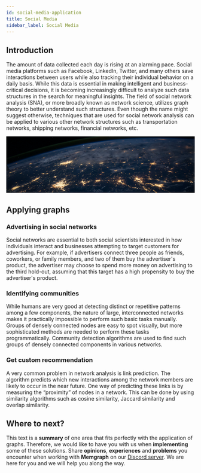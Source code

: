 ```yaml
---
id: social-media-application
title: Social Media
sidebar_label: Social Media
---
```


## Introduction

The amount of data collected each day is rising at an alarming pace. Social
media platforms such as Facebook, LinkedIn, Twitter, and many others save
interactions between users while also tracking their individual behavior on a
daily basis. While this data is essential in making intelligent and
business-critical decisions, it is becoming increasingly difficult to analyze
such data structures in the search for meaningful insights. The field of social
network analysis (SNA), or more broadly known as network science, utilizes graph
theory to better understand such structures. Even though the name might suggest
otherwise, techniques that are used for social network analysis can be applied
to various other network structures such as transportation networks, shipping
networks, financial networks, etc.

![memgraph-graph-algorithm-applications-social-media](../data/applications/memgraph-graph-algorithm-applications-social-media.png)

## Applying graphs

### Advertising in social networks

Social networks are essential to both social scientists interested in how
individuals interact and businesses attempting to target customers for
advertising. For example, if advertisers connect three people as friends,
coworkers, or family members, and two of them buy the advertiser's product, the
advertiser may choose to spend more money on advertising to the third hold-out,
assuming that this target has a high propensity to buy the advertiser's product.

### Identifying communities

While humans are very good at detecting distinct or repetitive patterns among a
few components, the nature of large, interconnected networks makes it
practically impossible to perform such basic tasks manually. Groups of densely
connected nodes are easy to spot visually, but more sophisticated methods are
needed to perform these tasks programmatically. Community detection algorithms
are used to find such groups of densely connected components in various
networks.

### Get custom recommendation

A very common problem in network analysis is link prediction. The algorithm
predicts which new interactions among the network members are likely to occur in
the near future. One way of predicting these links is by measuring the
“proximity” of nodes in a network. This can be done by using similarity
algorithms such as cosine similarity, Jaccard similarity and overlap similarity.

## Where to next?

This text is a **summary** of one area that fits perfectly with the application
of graphs. Therefore, we would like to have you with us when **implementing**
some of these solutions. Share **opinions**, **experiences** and **problems**
you encounter when working with **Memgraph** on our [Discord
server](https://discord.gg/memgraph). We are here for you and we will help you
along the way.
